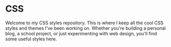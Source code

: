 # CSS
Welcome to my CSS styles repository. This is where I keep all the cool CSS styles and themes I've been working on. Whether you're building a personal blog, a school project, or just experimenting with web design, you'll find some useful styles here.
